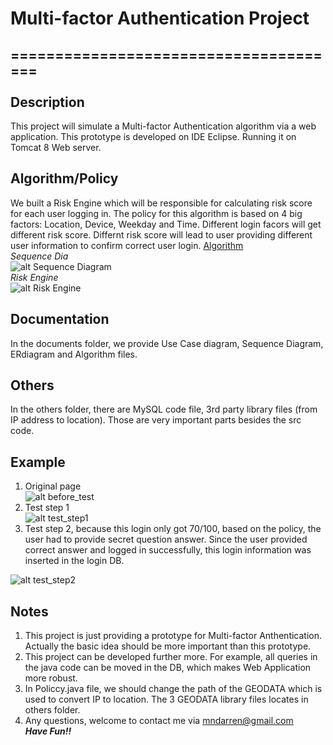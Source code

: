 # Multi-factor Authentication Project
======================================<br/><br/>
Description
--------
This project will simulate a Multi-factor Authentication algorithm via a  web application. This prototype is developed on IDE Eclipse. Running it on Tomcat 8 Web server.

Algorithm/Policy
----------------
We built a Risk Engine which will be responsible for calculating risk score  for each user logging in. The policy for this algorithm is based on  4 big factors: Location, Device, Weekday and Time. Different login facors will get different risk score. Differnt risk score will lead to user providing different user information to confirm correct user login.
[Algorithm](https://github.com/mndarren/Multi-factor-Authentication/blob/master/documents/algorithmPolicy.pdf)<br/>
*Sequence Dia*<br/>
![alt Sequence Diagram](https://github.com/mndarren/Multi-factor-Authentication/blob/master/documents/SequenceDia.PNG)<br/>
*Risk Engine*<br/>
![alt Risk Engine](https://github.com/mndarren/Multi-factor-Authentication/blob/master/documents/RiskEngine.PNG)

Documentation
--------------
In the documents folder, we provide Use Case diagram, Sequence Diagram, ERdiagram and Algorithm files.

Others
---------
In the others folder, there are MySQL code file, 3rd party library files (from IP address to location). Those are very important parts besides the src code.

Example
--------
1. Original page<br/>
![alt before_test](https://github.com/mndarren/Multi-factor-Authentication/blob/master/others/before_test.PNG)
2. Test step 1<br/>
![alt test_step1](https://github.com/mndarren/Multi-factor-Authentication/blob/master/others/test_step1.PNG)
3. Test step 2, because this login only got 70/100, based on the policy, the user had to provide secret question answer. Since the user provided correct answer and logged in successfully, this login information was inserted in the login DB.<br/>

![alt test_step2](https://github.com/mndarren/Multi-factor-Authentication/blob/master/others/test_step2.PNG)

Notes
-------
1. This project is just providing a prototype for Multi-factor Anthentication.  
Actually the basic idea should be more important than this prototype.  
2. This project can be developed further more. For example, all queries in the java code can be moved in the DB, which makes Web Application more robust.
3. In Policcy.java file, we should change the path of the GEODATA which is used to convert IP to location. The 3 GEODATA library files locates in others folder.
4. Any questions, welcome to contact me via mndarren@gmail.com<br/>
***Have Fun!!***